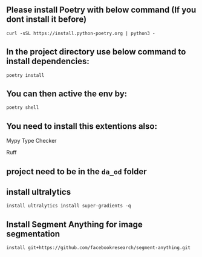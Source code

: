 ## Please install Poetry with below command (If you dont install it before)

```
curl -sSL https://install.python-poetry.org | python3 -
```

## In the project directory use below command to install dependencies:
```
poetry install
```

## You can then active the env by:
```
poetry shell
```

## You need to install this extentions also:
Mypy Type Checker

Ruff

## project need to be in the `da_od` folder

## install ultralytics
```
install ultralytics install super-gradients -q
```

## Install Segment Anything for image segmentation
```
install git+https://github.com/facebookresearch/segment-anything.git
```